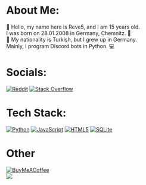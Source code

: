# About Me:
👋 Hello, my name here is Reve5, and I am 15 years old. <br>I was born on 28.01.2008 in Germany, Chemnitz. 📍<br>👤 My nationality is Turkish, but I grew up in Germany. <br>Mainly, I program Discord bots in Python. 💻

# Socials:
[![Reddit](https://img.shields.io/badge/Reddit-%23FF4500.svg?style=for-the-badge&logo=Reddit&logoColor=white)](https://reddit.com/user/ItsReve) [![Stack Overflow](https://img.shields.io/badge/-Stackoverflow-FE7A16?style=for-the-badge&logo=stack-overflow&logoColor=white)](https://stackoverflow.com/users/20748793)

# Tech Stack:
[![Python](https://img.shields.io/badge/python-3670A0?style=for-the-badge&logo=python&logoColor=ffdd54)](https://de.wikipedia.org/wiki/Python) [![JavaScript](https://img.shields.io/badge/javascript-%23323330.svg?style=for-the-badge&logo=javascript&logoColor=%23F7DF1E)](https://de.wikipedia.org/wiki/JavaScript) [![HTML5](https://img.shields.io/badge/html5-%23E34F26.svg?style=for-the-badge&logo=html5&logoColor=white)](https://de.wikipedia.org/wiki/HTML5) [![SQLite](https://img.shields.io/badge/sqlite-%2307405e.svg?style=for-the-badge&logo=sqlite&logoColor=white)](https://de.wikipedia.org/wiki/SQLite)

# Other
[![BuyMeACoffee](https://img.shields.io/badge/Buy%20Me%20a%20Coffee-ffdd00?style=for-the-badge&logo=buy-me-a-coffee&logoColor=black)](https://buymeacoffee.com/revecntw)<br>[![](https://visitcount.itsvg.in/api?id=Reve5&label=Profile%20Views&color=6&icon=5&pretty=true)](https://visitcount.itsvg.in)

<!-- Proudly created with GPRM ( https://gprm.itsvg.in ) -->
